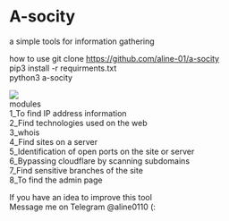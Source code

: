 # A-socity
a simple tools for information gathering

how to use
git clone https://github.com/aline-01/a-socity</br>
pip3 install -r requirments.txt</br>
python3 a-socity
</br>

<img src="https://s2.uupload.ir/files/screenshot_from_2023-04-03_17-40-22_xoti.png">

</br>
modules</br>
  1_To find IP address information</br>
  2_Find technologies used on the web</br>
  3_whois</br>
  4_Find sites on a server</br>
  5_Identification of open ports on the site or server</br>
  6_Bypassing cloudflare by scanning subdomains</br>
  7_Find sensitive branches of the site</br>
  8_To find the admin page</br>

If you have an idea to improve this tool </br>
Message me on Telegram @aline0110 (: 
